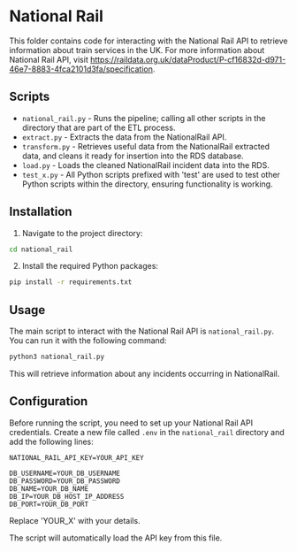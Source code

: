 # National Rail

This folder contains code for interacting with the National Rail API to retrieve information about train services in the UK. For more information about National Rail API, visit https://raildata.org.uk/dataProduct/P-cf16832d-d971-46e7-8883-4fca2101d3fa/specification.

## Scripts
* ```national_rail.py``` - Runs the pipeline; calling all other scripts in the directory that are part of the ETL process.
* ```extract.py``` - Extracts the data from the NationalRail API.
* ```transform.py``` - Retrieves useful data from the NationalRail extracted data, and cleans it ready for insertion into the RDS database.
* ```load.py``` - Loads the cleaned NationalRail incident data into the RDS.
* ```test_x.py``` - All Python scripts prefixed with 'test' are used to test other Python scripts within the directory, ensuring functionality is working.


## Installation

1. Navigate to the project directory:

```bash
cd national_rail
```

2. Install the required Python packages:

```bash
pip install -r requirements.txt
```

## Usage

The main script to interact with the National Rail API is `national_rail.py`. You can run it with the following command:

```bash
python3 national_rail.py
```

This will retrieve information about any incidents occurring in NationalRail. 

## Configuration

Before running the script, you need to set up your National Rail API credentials. Create a new file called `.env` in the `national_rail` directory and add the following lines:

```text
NATIONAL_RAIL_API_KEY=YOUR_API_KEY

DB_USERNAME=YOUR_DB_USERNAME
DB_PASSWORD=YOUR_DB_PASSWORD
DB_NAME=YOUR_DB_NAME
DB_IP=YOUR_DB_HOST_IP_ADDRESS
DB_PORT=YOUR_DB_PORT

```

Replace 'YOUR_X' with your details.

The script will automatically load the API key from this file.